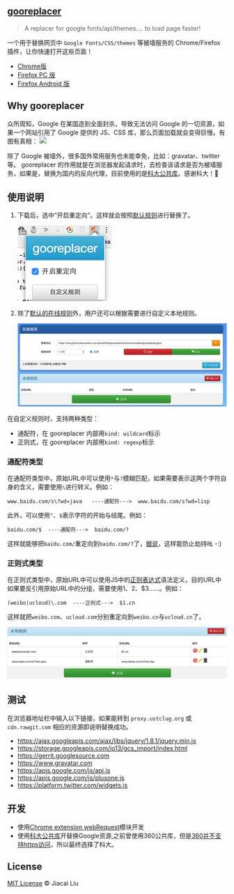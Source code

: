## [gooreplacer](http://liujiacai.net/gooreplacer)

> A replacer for google fonts/api/themes.... to load page faster!

一个用于替换网页中 `Google Fonts/CSS/themes` 等被墙服务的 Chrome/Firefox 插件，让你快速打开这些页面！

- [Chrome版](https://chrome.google.com/webstore/detail/gooreplacer/jnlkjeecojckkigmchmfoigphmgkgbip)
- [Firefox PC 版](https://addons.mozilla.org/zh-CN/firefox/addon/gooreplacer/)
- [Firefox Android 版](https://github.com/jiacai2050/gooreplacer/tree/android)

<a name="intro"></a>
## Why gooreplacer

众所周知，Google 在某国造到全面封杀，导致无法访问 Google 的一切资源，如果一个网站引用了 Google 提供的 JS、CSS 库，那么页面加载就会变得巨慢。有图有真相：
![](http://liujiacai.net/gooreplacer/images/google-slow.png)

除了 Google 被墙外，很多国外常用服务也未能幸免，比如：gravatar、twitter 等。
gooreplacer 的作用就是在浏览器发起请求时，去检查该请求是否为被墙服务，如果是，替换为国内的反向代理，目前使用的是[科大公共库](https://servers.ustclug.org/2015/09/google-revproxy-add-cache/)。感谢科大！🙏

<a name="usage"></a>
## 使用说明

1. 下载后，选中“开启重定向”。这样就会按照[默认规则](https://github.com/jiacai2050/gooreplacer4chrome/raw/master/gooreplacer.gson)进行替换了。

    ![开启重定向](screenshot/turn_on.png)

2. 除了[默认的在线规则](https://github.com/jiacai2050/gooreplacer4chrome/raw/master/gooreplacer.gson)外，用户还可以根据需要进行自定义本地规则。

    ![自定义规则](screenshot/diy.png)

在自定义规则时，支持两种类型：

- 通配符，在 gooreplacer 内部用`kind: wildcard`标示
- 正则式，在 gooreplacer 内部用`kind: regexp`标示

### 通配符类型

在通配符类型中，原始URL中可以使用`*`与`?`模糊匹配，如果需要表示这两个字符自身的含义，需要使用`\`进行转义。例如：

```
www.baidu.com/s\?wd=java   ----通配符--->  www.baidu.com/s?wd=lisp
```

此外，可以使用`^`、`$`表示字符的开始与结尾。例如：

```
baidu.com/$  ----通配符--->  baidu.com/?
```
这样就能够把`baidu.com/`重定向到`baidu.com/?`了，[据说](http://v2ex.com/t/169967#reply2)，这样能防止劫持吆 -:)

### 正则式类型

在正则式类型中，原始URL中可以使用JS中的[正则表达式](https://developer.mozilla.org/zh-CN/docs/Web/JavaScript/Reference/Global_Objects/RegExp)语法定义，目的URL中如果要反引用原始URL中的分组，需要使用$1、$2、$3......。例如：

```
(weibo|ucloud)\.com  ----正则式--->  $1.cn
```

这样就把`weibo.com`、`ucloud.com`分别重定向到`weibo.cn`与`ucloud.cn`了。

![DIY_demo](screenshot/diy_demo.png)

<a name="test"></a>
## 测试

在浏览器地址栏中输入以下链接，如果能转到 `proxy.ustclug.org` 或 `cdn.rawgit.com` 相应的资源即说明替换成功。

- https://ajax.googleapis.com/ajax/libs/jquery/1.8.1/jquery.min.js
- https://storage.googleapis.com/io13/gcs_import/index.html
- https://gerrit.googlesource.com
- https://www.gravatar.com
- https://apis.google.com/js/api.js
- https://apis.google.com/js/plusone.js
- https://platform.twitter.com/widgets.js


<a name="dev"></a>
## 开发

- 使用[Chrome extension webRequest](https://developer.chrome.com/extensions/webRequest)模块开发
- 使用[科大公共库](https://servers.ustclug.org/2014/07/ustc-blog-force-google-fonts-proxy/)开替换Google资源,之前曾使用360公共库，但是[360并不支持https访问](https://servers.ustclug.org/2014/06/blog-googlefonts-speedup/)，所以最终选择了科大。

## License

[MIT License](http://liujiacai.net/license/MIT.html?year=2015) © Jiacai Liu
